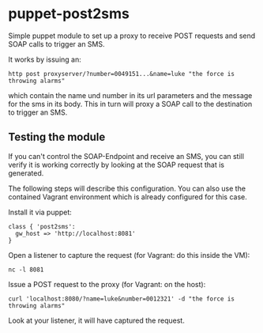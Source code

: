 # puppet-post2sms

Simple puppet module to set up a proxy to receive POST requests and send SOAP calls to trigger an SMS.

It works by issuing an:

    http post proxyserver/?number=0049151...&name=luke "the force is throwing alarms"

which contain the name und number in its url parameters and the message for the sms in its body. This in turn will proxy a SOAP call to the destination to trigger an SMS.

## Testing the module

If you can't control the SOAP-Endpoint and receive an SMS, you can still verify it is working correctly by looking at the SOAP request that is generated.

The following steps will describe this configuration. You can also use the contained Vagrant environment which is already configured for this case.

Install it via puppet:

    class { 'post2sms':
      gw_host => 'http://localhost:8081'
    }

Open a listener to capture the request (for Vagrant: do this inside the VM):

    nc -l 8081

Issue a POST request to the proxy (for Vagrant: on the host):

    curl 'localhost:8080/?name=luke&number=0012321' -d "the force is throwing alarms"

Look at your listener, it will have captured the request.